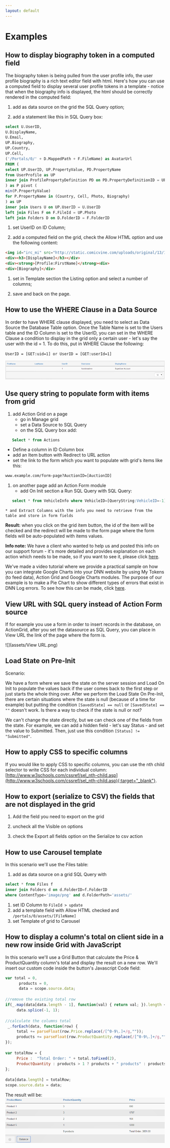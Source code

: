 ```yaml
---
layout: default
---
```

# Examples

## How to display biography token in a computed field

The biography token is being pulled from the user profile info, the user profile biography is a rich text editor field with html. Here's how you can use a computed field to display several user profile tokens in a template - notice that when the biography info is displayed, the html should be correctly rendered in the computed field:

1. add as data source on the grid the SQL Query option;

2. add a statement like this in SQL Query box:

``` sql
select U.UserID,
U.DisplayName,
U.Email,
UP.Biography,
UP.Country,
UP.Cell,
('/Portals/0/' + D.MappedPath + F.FileName) as AvatarUrl
FROM (
select UP.UserID, UP.PropertyValue, PD.PropertyName
from UserProfile as UP
inner join ProfilePropertyDefinition PD on PD.PropertyDefinitionID = UP.PropertyDefinitionID and PD.PortalID IS NULL
) as P pivot (
min(P.PropertyValue)
for P.PropertyName in (Country, Cell, Photo, Biography)
) as UP
inner join Users U on UP.UserID = U.UserID
left join Files F on F.FileId = UP.Photo
left join Folders D on D.FolderID = F.FolderID
```

1. set UserID on ID Column;

2. add a computed field on the grid, check the Allow HTML option and use the following content:

``` html
<img id="irc_mi" src="http://static.comicvine.com/uploads/original/13/134858/2779331-the-witchers-geralt.jpg" width="230" height="130" style="margin-top: 0px;">
<div><h3>[DisplayName]</h3></div>
<div><strong>[Profile:FirstName]</strong><div>
<div>[Biography]</div>
```

1. set in Template section the Listing option and select a number of columns;

2. save and back on the page.

## How to use the WHERE Clause in a Data Source

In order to have WHERE clause displayed, you need to select as Data Source the Database Table option. Once the Table Name is set to the Users table and the ID Column is set to the UserID, you can set in the WHERE Clause a condition to display in the grid only a certain user - let's say the user with the id = 1. To do this, put in WHERE Clause the following:

`UserID = [GET:uid=1] or UserID = [GET:userId=1]`

![](assets/userId.png)

## Use query string to populate form with items from grid

1. add Action Grid on a page
    * go in Manage grid
    * set a Data Source to SQL Query
    * on the SQL Query box add:

``` sql
   Select * from Actions
```

* Define a column in ID Column box
* add an Item button with Redirect to URL action 
* set the link to the form which you want to populate with grid's items like this:

``` html
www.example.com/form-page?AuctionID=[AuctionID]
```

1. on another page add an Action Form module 
    * add On Init section a Run SQL Query with SQL Query:

``` sql
   select * from VehicleInfo where VehicleID=[QueryString:VehicleID=-1]
```

    * and Extract Columns with the info you need to retrieve from the table and store in form fields

**Result:** when you click on the grid item button, the id of the item will be checked and the redirect will be made to the form page where the form fields will be auto-populated with items values.  

**Info note:** We have a client who wanted to help us and posted this info on our support forum - it's more detailed and provides explanation on each action which needs to be made, so if you want to see it, please click [here](http://www.dnnsharp.com/Support.aspx#opturl=%2Faction-grid%2Fusing-action-grid--forms-to-manage-your-own-data). 

We've made a video tutorial where we provide a practical sample on how you can integrate Google Charts into your DNN website by using My Tokens (to feed data), Action Grid and Google Charts modules. The purpose of our example is to make a Pie Chart to show different types of errors that exist in DNN Log errors. To see how this can be made, click [here](https://www.youtube.com/watch?v=UqCDxRC3IIw).

## View URL with SQL query instead of Action Form source

If for example you use a form in order to insert records in the database, on ActionGrid, after you set the datasource as SQL Query, you can place in View URL the link of the page where the form is. 

![](assets/View URL.png)

## Load State on Pre-Init

Scenario:

We have a form where we save the state on the server session and Load On Init to populate the values back if the user comes back to the first step or just starts the whole thing over. After we perform the Load State On Pre-Init, there are certain situations where the state is null (because of a time for example) but putting the condition `[SavedState] == null` or `[SavedState] == ""` doesn't work. Is there a way to check if the state is null or not?

We can't change the state directly, but we can check one of the fields from the state. For example, we can add a hidden field - let's say Status - and set the value to Submitted. Then, just use this condition `[Status] != "Submitted"`.

## How to apply CSS to specific columns

If you would like to apply CSS to specific columns, you can use the nth child selector to write CSS for each individual column: [http://www.w3schools.com/cssref/sel_nth-child.asp](http://www.w3schools.com/cssref/sel_nth-child.asp){:target="_blank"}.

## How to export (serialize to CSV) the fields that are not displayed in the grid

1. Add the field you need to export on the grid 

2. uncheck all the Visible on options 

3. check the Export all fields option on the Serialize to csv action

## How to use Carousel template 

In this scenario we'll use the Files table:

1. add as data source on a grid SQL Query with 

``` sql
select * from Files f
inner join Folders d on d.FolderID=f.FolderID
where ContentType='image/png' and d.FolderPath='assets/'
```

1. set ID Column to `FileId > update`
2. add a template field with Allow HTML checked and `/portals/0/assets/[FileName]`
3. set Template of grid to Carousel

## How to display a column's total on client side in a new row inside Grid with JavaScript

In this scenario we'll use a Grid Button that calculate the Price & ProductQuantity column's total and display the result on a new row.
We'll insert our custom code inside the button's Javascript Code field:

``` js
var total = 0,
      products = 0,
      data = scope.source.data;

//remove the existing total row
if(_.map(data[data.length - 1], function(val) { return val; }).length < _.map(data[0], function(val) { return val; }).length)
     data.splice(-1, 1);

//calculate the columns total
 _.forEach(data, function(row) {
     total += parseFloat(row.Price.replace(/[^0-9\.]+/g,""));
     products += parseFloat(row.ProductQuantity.replace(/[^0-9\.]+/g,""));
});

var totalRow = {
     Price :  "Total Order: " + total.toFixed(2),
     ProductQuantity : products > 1 ? products + " products" : products + " product"         
};

data[data.length] = totalRow;
scope.source.data = data;
```

The result will be:
![](assets/grid-total.png)
